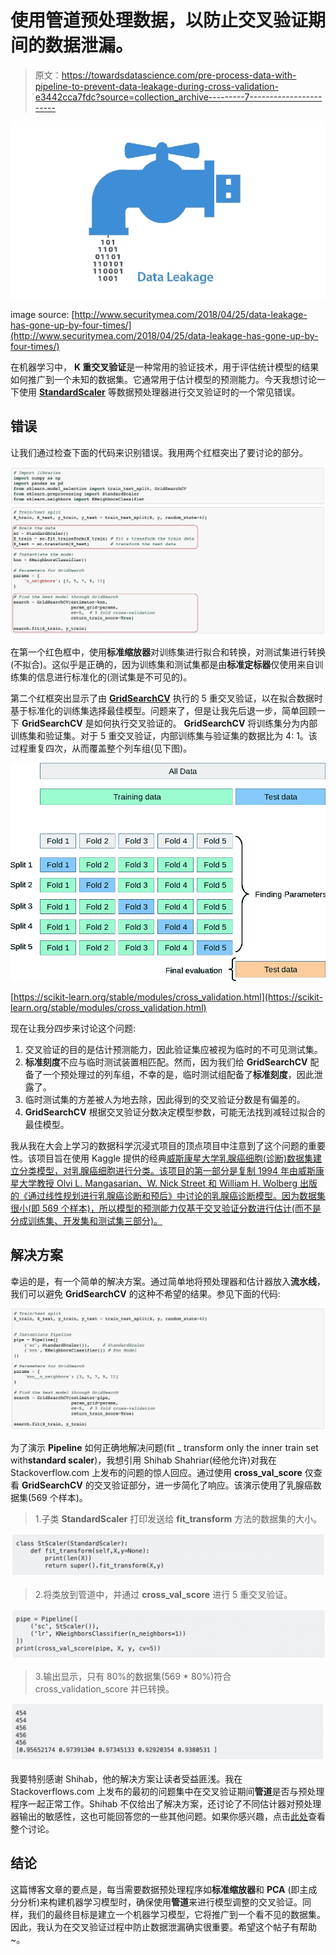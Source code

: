 # 使用管道预处理数据，以防止交叉验证期间的数据泄漏。

> 原文：<https://towardsdatascience.com/pre-process-data-with-pipeline-to-prevent-data-leakage-during-cross-validation-e3442cca7fdc?source=collection_archive---------7----------------------->

![](img/ecc744873e23bb8e162f98b84cc33869.png)

image source: [http://www.securitymea.com/2018/04/25/data-leakage-has-gone-up-by-four-times/](http://www.securitymea.com/2018/04/25/data-leakage-has-gone-up-by-four-times/)

在机器学习中， **K 重交叉验证**是一种常用的验证技术，用于评估统计模型的结果如何推广到一个未知的数据集。它通常用于估计模型的预测能力。今天我想讨论一下使用 [**StandardScaler**](https://scikit-learn.org/stable/modules/generated/sklearn.preprocessing.StandardScaler.html) 等数据预处理器进行交叉验证时的一个常见错误。

## 错误

让我们通过检查下面的代码来识别错误。我用两个红框突出了要讨论的部分。

![](img/ab0670f222d40c052d544f288b0ceaf5.png)

在第一个红色框中，使用**标准缩放器**对训练集进行拟合和转换，对测试集进行转换(不拟合)。这似乎是正确的，因为训练集和测试集都是由**标准定标器**仅使用来自训练集的信息进行标准化的(测试集是不可见的)。

第二个红框突出显示了由 [**GridSearchCV**](https://scikit-learn.org/stable/modules/generated/sklearn.model_selection.GridSearchCV.html) 执行的 5 重交叉验证，以在拟合数据时基于标准化的训练集选择最佳模型。问题来了，但是让我先后退一步，简单回顾一下 **GridSearchCV** 是如何执行交叉验证的。 **GridSearchCV** 将训练集分为内部训练集和验证集。对于 5 重交叉验证，内部训练集与验证集的数据比为 4: 1。该过程重复四次，从而覆盖整个列车组(见下图)。

![](img/bcf3ff6ff6c100b13605bd21083affd5.png)

[https://scikit-learn.org/stable/modules/cross_validation.html](https://scikit-learn.org/stable/modules/cross_validation.html)

现在让我分四步来讨论这个问题:

1.  交叉验证的目的是估计预测能力，因此验证集应被视为临时的不可见测试集。
2.  **标准刻度**不应与临时测试装置相匹配。然而，因为我们给 **GridSearchCV** 配备了一个预处理过的列车组，不幸的是，临时测试组配备了**标准刻度**，因此泄露了。
3.  临时测试集的方差被人为地去除，因此得到的交叉验证分数是有偏差的。
4.  **GridSearchCV** 根据交叉验证分数决定模型参数，可能无法找到减轻过拟合的最佳模型。

我从我在大会上学习的数据科学沉浸式项目的顶点项目中注意到了这个问题的重要性。该项目旨在使用 Kaggle 提供的经典[威斯康星大学乳腺癌细胞(诊断)数据集建立分类模型，对乳腺癌细胞进行分类。该项目的第一部分是复制 1994 年由威斯康星大学教授 Olvi L. Mangasarian、W. Nick Street 和 William H. Wolberg 出版的《通过线性规划进行乳腺癌诊断和预后》中讨论的乳腺癌诊断模型。因为数据集很小(即 569 个样本)，所以模型的预测能力仅基于交叉验证分数进行估计(而不是分成训练集、开发集和测试集三部分)。](https://archive.ics.uci.edu/ml/datasets/Breast+Cancer+Wisconsin+(Diagnostic))

## 解决方案

幸运的是，有一个简单的解决方案。通过简单地将预处理器和估计器放入**流水线**，我们可以避免 **GridSearchCV** 的这种不希望的结果。参见下面的代码:

![](img/99af7abb3e197d03fc76f10233576a22.png)

为了演示 **Pipeline** 如何正确地解决问题(fit _ transform only the inner train set with**standard scaler**)，我想引用 Shihab Shahriar(经他允许)对我在 Stackoverflow.com 上发布的问题的惊人回应。通过使用 **cross_val_score** 仅查看 **GridSearchCV** 的交叉验证部分，进一步简化了响应。该演示使用了乳腺癌数据集(569 个样本)。

> 1.子类 **StandardScaler** 打印发送给 **fit_transform** 方法的数据集的大小。

![](img/33e7c09660fcb4aa055754bf2389a6b6.png)

> 2.将类放到管道中，并通过 **cross_val_score** 进行 5 重交叉验证。

![](img/c7827f7fa31ed32c20b3ad04a676e628.png)

> 3.输出显示，只有 80%的数据集(569 * 80%)符合 cross_validation_score 并已转换。

![](img/55661683c4a18fbcd8554c1726d5b602.png)

我要特别感谢 Shihab，他的解决方案让读者受益匪浅。我在 Stackoverflows.com 上发布的最初的问题集中在交叉验证期间**管道**是否与预处理程序一起正常工作。Shihab 不仅给出了解决方案，还讨论了不同估计器对预处理器输出的敏感性，这也可能回答您的一些其他问题。如果你感兴趣，点击[此处](https://stackoverflow.com/questions/57651455/are-the-k-fold-cross-validation-scores-from-scikit-learns-cross-val-score-and)查看整个讨论。

## 结论

这篇博客文章的要点是，每当需要数据预处理程序如**标准缩放器**和 **PCA** (即主成分分析)来构建机器学习模型时，确保使用**管道**来进行模型调整的交叉验证。同样，我们的最终目标是建立一个机器学习模型，它将推广到一个看不见的数据集。因此，我认为在交叉验证过程中防止数据泄漏确实很重要。希望这个帖子有帮助~。